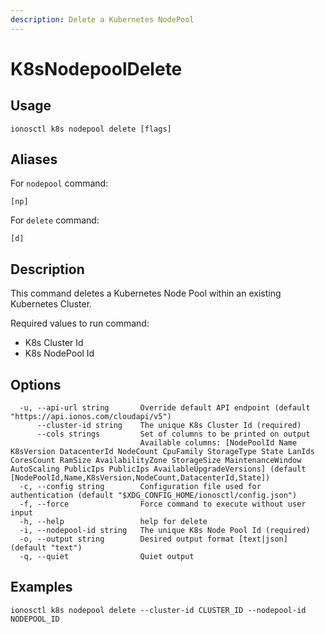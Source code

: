 ```yaml
---
description: Delete a Kubernetes NodePool
---
```


# K8sNodepoolDelete

## Usage

```text
ionosctl k8s nodepool delete [flags]
```

## Aliases

For `nodepool` command:
```text
[np]
```

For `delete` command:
```text
[d]
```

## Description

This command deletes a Kubernetes Node Pool within an existing Kubernetes Cluster.

Required values to run command:

* K8s Cluster Id
* K8s NodePool Id

## Options

```text
  -u, --api-url string       Override default API endpoint (default "https://api.ionos.com/cloudapi/v5")
      --cluster-id string    The unique K8s Cluster Id (required)
      --cols strings         Set of columns to be printed on output 
                             Available columns: [NodePoolId Name K8sVersion DatacenterId NodeCount CpuFamily StorageType State LanIds CoresCount RamSize AvailabilityZone StorageSize MaintenanceWindow AutoScaling PublicIps PublicIps AvailableUpgradeVersions] (default [NodePoolId,Name,K8sVersion,NodeCount,DatacenterId,State])
  -c, --config string        Configuration file used for authentication (default "$XDG_CONFIG_HOME/ionosctl/config.json")
  -f, --force                Force command to execute without user input
  -h, --help                 help for delete
  -i, --nodepool-id string   The unique K8s Node Pool Id (required)
  -o, --output string        Desired output format [text|json] (default "text")
  -q, --quiet                Quiet output
```

## Examples

```text
ionosctl k8s nodepool delete --cluster-id CLUSTER_ID --nodepool-id NODEPOOL_ID
```


